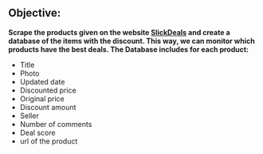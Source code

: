 ## Objective:
**Scrape the products given on the website [SlickDeals](https://slickdeals.net/) and create a database of the items with the discount. This way, we can monitor which products have the best deals. The Database includes for each product:**
- Title
- Photo
- Updated date
- Discounted price
- Original price
- Discount amount
- Seller
- Number of comments
- Deal score
- url of the product